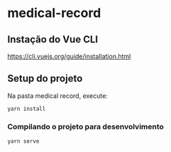 # medical-record

## Instação do Vue CLI

https://cli.vuejs.org/guide/installation.html

## Setup do projeto
Na pasta medical record, execute:
```
yarn install
```

### Compilando o projeto para desenvolvimento
```
yarn serve
```
